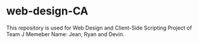 # web-design-CA
This repository is used for Web Design and Client-Side Scripting Project of Team J
Memeber Name: Jean, Ryan and Devin.
